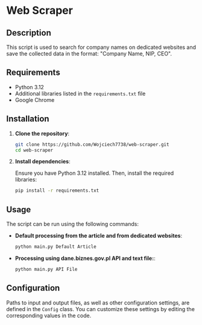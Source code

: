 # Web Scraper

## Description

This script is used to search for company names on dedicated websites and save the collected data in the format: "Company Name, NIP, CEO".

## Requirements

- Python 3.12
- Additional libraries listed in the `requirements.txt` file
- Google Chrome

## Installation

1. **Clone the repository**:

   ```bash
   git clone https://github.com/Wojciech7738/web-scraper.git
   cd web-scraper

2. **Install dependencies**:

    Ensure you have Python 3.12 installed. Then, install the required libraries:
    
    ```bash
    pip install -r requirements.txt

## Usage

The script can be run using the following commands:

- **Default processing from the article and from dedicated websites**:
    ```bash
    python main.py Default Article
- **Processing using dane.biznes.gov.pl API and text file:**:
    ```bash
    python main.py API File
## Configuration
Paths to input and output files, as well as other configuration settings, are defined in the `Config` class. You can customize these settings by editing the corresponding values in the code.
